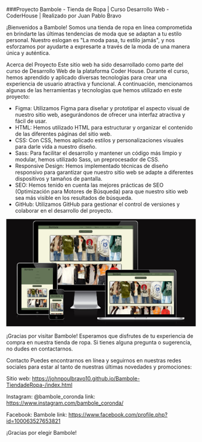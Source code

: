 ###Proyecto Bambole - Tienda de Ropa | Curso Desarrollo Web - CoderHouse | Realizado por Juan Pablo Bravo 

¡Bienvenidos a Bambole! Somos una tienda de ropa en línea comprometida en brindarte las últimas tendencias de moda que se adaptan a tu estilo personal. Nuestro eslogan es "La moda pasa, tu estilo jamás", y nos esforzamos por ayudarte a expresarte a través de la moda de una manera única y auténtica.

Acerca del Proyecto Este sitio web ha sido desarrollado como parte del curso de Desarrollo Web de la plataforma Coder House. Durante el curso, hemos aprendido y aplicado diversas tecnologías para crear una experiencia de usuario atractiva y funcional. A continuación, mencionamos algunas de las herramientas y tecnologías que hemos utilizado en este proyecto:

- Figma: Utilizamos Figma para diseñar y prototipar el aspecto visual de nuestro sitio web, asegurándonos de ofrecer una interfaz atractiva y fácil de usar.
- HTML: Hemos utilizado HTML para estructurar y organizar el contenido de las diferentes páginas del sitio web.
- CSS: Con CSS, hemos aplicado estilos y personalizaciones visuales para darle vida a nuestro diseño. 
- Sass: Para facilitar el desarrollo y mantener un código más limpio y modular, hemos utilizado Sass, un preprocesador de CSS. 
- Responsive Design: Hemos implementado técnicas de diseño responsivo para garantizar que nuestro sitio web se adapte a diferentes dispositivos y tamaños de pantalla. 
- SEO: Hemos tenido en cuenta las mejores prácticas de SEO (Optimización para Motores de Búsqueda) para que nuestro sitio web sea más visible en los resultados de búsqueda. 
- GitHub: Utilizamos GitHub para gestionar el control de versiones y colaborar en el desarrollo del proyecto.

![](https://github.com/JohnPoulBravo10/Bambole-TiendadeRopa-/blob/main/asset/img/Presentacion.jpg)


¡Gracias por visitar Bambole! Esperamos que disfrutes de tu experiencia de compra en nuestra tienda de ropa. Si tienes alguna pregunta o sugerencia, no dudes en contactarnos.

Contacto Puedes encontrarnos en línea y seguirnos en nuestras redes sociales para estar al tanto de nuestras últimas novedades y promociones:

Sitio web: https://johnpoulbravo10.github.io/Bambole-TiendadeRopa-/index.html 

Instagram: @bambole_coronda link: https://www.instagram.com/bambole_coronda/ 

Facebook: Bambole link: https://www.facebook.com/profile.php?id=100063527653821 

¡Gracias por elegir Bambole!
